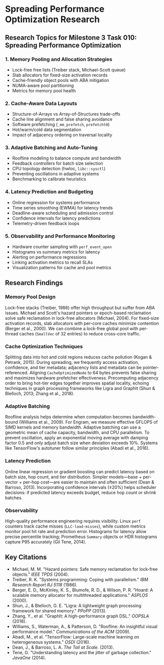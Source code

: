 # Spreading Performance Optimization Research

## Research Topics for Milestone 3 Task 010: Spreading Performance Optimization

### 1. Memory Pooling and Allocation Strategies
- Lock-free free lists (Treiber stack, Michael-Scott queue)
- Slab allocators for fixed-size activation records
- Cache-friendly object pools with ABA mitigation
- NUMA-aware pool partitioning
- Metrics for memory pool health

### 2. Cache-Aware Data Layouts
- Structure-of-Arrays vs Array-of-Structures trade-offs
- Cache line alignment and false sharing avoidance
- Software prefetching (`_mm_prefetch`, `prefetcht0`)
- Hot/warm/cold data segmentation
- Impact of adjacency ordering on traversal locality

### 3. Adaptive Batching and Auto-Tuning
- Roofline modeling to balance compute and bandwidth
- Feedback controllers for batch size selection
- CPU topology detection (hwloc, `libc::sysctl`)
- Preventing oscillations in adaptive systems
- Benchmarking to calibrate heuristics

### 4. Latency Prediction and Budgeting
- Online regression for systems performance
- Time series smoothing (EWMA) for latency trends
- Deadline-aware scheduling and admission control
- Confidence intervals for latency predictions
- Telemetry-driven feedback loops

### 5. Observability and Performance Monitoring
- Hardware counter sampling with `perf_event_open`
- Histograms vs summary metrics for latency
- Alerting on performance regressions
- Linking activation metrics to recall SLAs
- Visualization patterns for cache and pool metrics

## Research Findings

### Memory Pool Design
Lock-free stacks (Treiber, 1986) offer high throughput but suffer from ABA issues. Michael and Scott's hazard pointers or epoch-based reclamation solve safe reclamation in lock-free allocators (Michael, 2004). For fixed-size activation records, slab allocators with per-core caches minimize contention (Berger et al., 2000). We can combine a lock-free global pool with per-thread caches (`SmallVec` of 32 entries) to reduce cross-core traffic.

### Cache Optimization Techniques
Splitting data into hot and cold regions reduces cache pollution (Kogan & Petrank, 2015). During spreading, we frequently access activation, confidence, and tier metadata; adjacency lists and metadata can be pointer-referenced. Aligning `CacheOptimizedNode` to 64 bytes prevents false sharing and maximizes hardware prefetcher effectiveness. Precomputing adjacency order to bring hot-tier edges together improves spatial locality, echoing techniques in graph processing frameworks like Ligra and GraphIt (Shun & Blelloch, 2013; Zhang et al., 2018).

### Adaptive Batching
Roofline analysis helps determine when computation becomes bandwidth-bound (Williams et al., 2009). For Engram, we measure effective GFLOPS of SIMD kernels and memory bandwidth. Adaptive batching can use a geometric mean of cache capacity, bandwidth, and CPU parallelism. To prevent oscillation, apply an exponential moving average with damping factor 0.5 and only adjust batch size when deviation exceeds 10%. Systems like TensorFlow's autotuner follow similar principles (Abadi et al., 2016).

### Latency Prediction
Online linear regression or gradient boosting can predict latency based on batch size, hop count, and tier distribution. Simpler models—base + per-vector + per-hop cost—are easier to maintain and often sufficient (Dean & Barroso, 2013). Incorporating confidence intervals (±20%) helps scheduler decisions: if predicted latency exceeds budget, reduce hop count or shrink batches.

### Observability
High-quality performance engineering requires visibility. Linux `perf` counters track cache misses (`LLC-load-misses`), while custom metrics monitor pool hit rate and prediction error. Histograms for latency allow precise percentile tracking; Prometheus `Summary` objects or HDR histograms capture P95 accurately (Gil Tene, 2014).

## Key Citations
- Michael, M. M. "Hazard pointers: Safe memory reclamation for lock-free objects." *IEEE TPDS* (2004).
- Treiber, R. K. "Systems programming: Coping with parallelism." *IBM Research Report RJ 5118* (1986).
- Berger, E. D., McKinley, K. S., Blumofe, R. D., & Wilson, P. R. "Hoard: A scalable memory allocator for multithreaded applications." *ASPLOS* (2000).
- Shun, J., & Blelloch, G. E. "Ligra: A lightweight graph processing framework for shared memory." *PPoPP* (2013).
- Zhang, Y., et al. "GraphIt: A high-performance graph DSL." *OOPSLA* (2018).
- Williams, S., Waterman, A., & Patterson, D. "Roofline: An insightful visual performance model." *Communications of the ACM* (2009).
- Abadi, M., et al. "TensorFlow: Large-scale machine learning on heterogeneous systems." *OSDI* (2016).
- Dean, J., & Barroso, L. A. *The Tail at Scale.* (2013).
- Tene, G. "Understanding latency and the jitter of garbage collection." *JavaOne* (2014).
